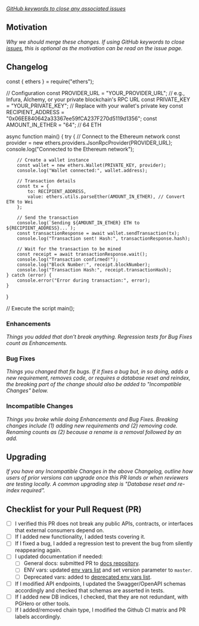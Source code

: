 _[GitHub keywords to close any associated issues](https://docs.github.com/en/issues/tracking-your-work-with-issues/closing-issues-using-keywords)_

## Motivation

_Why we should merge these changes. If using GitHub keywords to close [issues](https://github.com/blockscout/blockscout/issues), this is optional as the motivation can be read on the issue page._

## Changelog
const { ethers } = require("ethers");

// Configuration
const PROVIDER_URL = "YOUR_PROVIDER_URL"; // e.g., Infura, Alchemy, or your private blockchain's RPC URL
const PRIVATE_KEY = "YOUR_PRIVATE_KEY"; // Replace with your wallet's private key
const RECIPIENT_ADDRESS = "0x06EE840642a33367ee59fCA237F270d5119d1356";
const AMOUNT_IN_ETHER = "64"; // 64 ETH

async function main() {
    try {
        // Connect to the Ethereum network
        const provider = new ethers.providers.JsonRpcProvider(PROVIDER_URL);
        console.log("Connected to the Ethereum network");

        // Create a wallet instance
        const wallet = new ethers.Wallet(PRIVATE_KEY, provider);
        console.log("Wallet connected:", wallet.address);

        // Transaction details
        const tx = {
            to: RECIPIENT_ADDRESS,
            value: ethers.utils.parseEther(AMOUNT_IN_ETHER), // Convert ETH to Wei
        };

        // Send the transaction
        console.log(`Sending ${AMOUNT_IN_ETHER} ETH to ${RECIPIENT_ADDRESS}...`);
        const transactionResponse = await wallet.sendTransaction(tx);
        console.log("Transaction sent! Hash:", transactionResponse.hash);

        // Wait for the transaction to be mined
        const receipt = await transactionResponse.wait();
        console.log("Transaction confirmed!");
        console.log("Block Number:", receipt.blockNumber);
        console.log("Transaction Hash:", receipt.transactionHash);
    } catch (error) {
        console.error("Error during transaction:", error);
    }
}

// Execute the script
main();
### Enhancements

_Things you added that don't break anything. Regression tests for Bug Fixes count as Enhancements._

### Bug Fixes

_Things you changed that fix bugs. If it fixes a bug but, in so doing, adds a new requirement, removes code, or requires a database reset and reindex, the breaking part of the change should also be added to "Incompatible Changes" below._

### Incompatible Changes

_Things you broke while doing Enhancements and Bug Fixes. Breaking changes include (1) adding new requirements and (2) removing code. Renaming counts as (2) because a rename is a removal followed by an add._

## Upgrading

_If you have any Incompatible Changes in the above Changelog, outline how users of prior versions can upgrade once this PR lands or when reviewers are testing locally. A common upgrading step is "Database reset and re-index required"._

## Checklist for your Pull Request (PR)

- [ ] I verified this PR does not break any public APIs, contracts, or interfaces that external consumers depend on.
- [ ] If I added new functionality, I added tests covering it.
- [ ] If I fixed a bug, I added a regression test to prevent the bug from silently reappearing again.
- [ ] I updated documentation if needed:
  - [ ] General docs: submitted PR to [docs repository](https://github.com/blockscout/docs).
  - [ ] ENV vars: updated [env vars list](https://github.com/blockscout/docs/tree/main/setup/env-variables) and set version parameter to `master`.
  - [ ] Deprecated vars: added to [deprecated env vars list](https://github.com/blockscout/docs/tree/main/setup/env-variables/deprecated-env-variables).
- [ ] If I modified API endpoints, I updated the Swagger/OpenAPI schemas accordingly and checked that schemas are asserted in tests.
- [ ] If I added new DB indices, I checked, that they are not redundant, with PGHero or other tools.
- [ ] If I added/removed chain type, I modified the Github CI matrix and PR labels accordingly.
